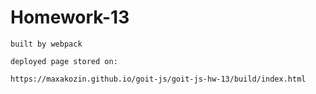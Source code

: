 # Homework-13

```terminal
built by webpack

deployed page stored on:

https://maxakozin.github.io/goit-js/goit-js-hw-13/build/index.html
```
